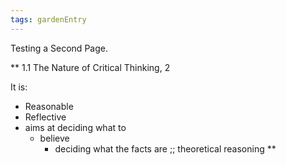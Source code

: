 ```yaml
---
tags: gardenEntry
---
```


Testing a Second Page.


** 1.1 The Nature of Critical Thinking, 2 
 
 It is: 
 - Reasonable
 - Reflective 
 - aims at deciding what to
	 - believe
		 - deciding what the facts are ;; theoretical reasoning **